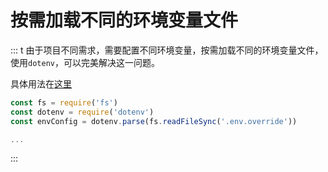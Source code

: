 # 按需加载不同的环境变量文件

::: t
由于项目不同需求，需要配置不同环境变量，按需加载不同的环境变量文件，使用`dotenv`，可以完美解决这一问题。

具体用法在[这里](https://www.npmjs.com/package/dotenv)

```js
const fs = require('fs')
const dotenv = require('dotenv')
const envConfig = dotenv.parse(fs.readFileSync('.env.override'))

...
```

:::